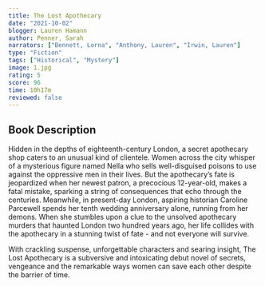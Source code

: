 ```yaml
---
title: The Lost Apothecary
date: "2021-10-02"
blogger: Lauren Hamann
author: Penner, Sarah
narrators: ["Bennett, Lorna", "Anthony, Lauren", "Irwin, Lauren"]
type: "Fiction"
tags: ["Historical", "Mystery"]
image: 1.jpg
rating: 5
score: 96
time: 10h17m
reviewed: false
---
```


## Book Description

Hidden in the depths of eighteenth-century London, a secret apothecary shop caters to an unusual kind of clientele. Women across the city whisper of a mysterious figure named Nella who sells well-disguised poisons to use against the oppressive men in their lives. But the apothecary’s fate is jeopardized when her newest patron, a precocious 12-year-old, makes a fatal mistake, sparking a string of consequences that echo through the centuries.
Meanwhile, in present-day London, aspiring historian Caroline Parcewell spends her tenth wedding anniversary alone, running from her demons. When she stumbles upon a clue to the unsolved apothecary murders that haunted London two hundred years ago, her life collides with the apothecary in a stunning twist of fate - and not everyone will survive.

With crackling suspense, unforgettable characters and searing insight, The Lost Apothecary is a subversive and intoxicating debut novel of secrets, vengeance and the remarkable ways women can save each other despite the barrier of time.
